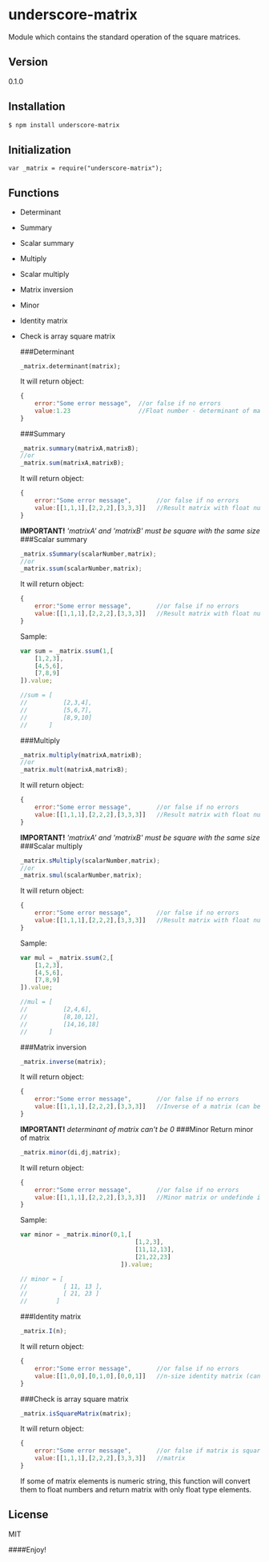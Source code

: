 underscore-matrix
=================

Module which contains the standard operation of the square matrices.

Version
------

0.1.0

Installation
------------

```sh
$ npm install underscore-matrix
```

Initialization
----------------

```
var _matrix = require("underscore-matrix");
```

Functions
--------------

 - Determinant
 - Summary
 - Scalar summary
 - Multiply
 - Scalar multiply
 - Matrix inversion
 - Minor
 - Identity matrix
 - Check is array square matrix

    ###Determinant
    
    ```javscript
    _matrix.determinant(matrix);
    ```
    It will return object:
    
    ```javascript
    {
        error:"Some error message",  //or false if no errors
        value:1.23                   //Float number - determinant of matrix (can be undefinde if error)
    }
    ```
    ###Summary
    ```javascript
    _matrix.summary(matrixA,matrixB);
    //or
    _matrix.sum(matrixA,matrixB);
    ```
    It will return object:
    
    ```javascript
    {
        error:"Some error message",       //or false if no errors
        value:[[1,1,1],[2,2,2],[3,3,3]]   //Result matrix with float numbers - summary of matrixA and matrixB (can be undefinde if error)
    }
    ```
    **IMPORTANT!**  *'matrixA' and 'matrixB' must be square with the same size* 
    ###Scalar summary
    ```javascript
    _matrix.sSummary(scalarNumber,matrix);
    //or
    _matrix.ssum(scalarNumber,matrix);
    ```
    It will return object:
    
    ```javascript
    {
        error:"Some error message",       //or false if no errors
        value:[[1,1,1],[2,2,2],[3,3,3]]   //Result matrix with float numbers - summary of scalarNumber and matrix (can be undefinde if error)
    }
    ```
    Sample:
    ```javascript
    var sum = _matrix.ssum(1,[
        [1,2,3],
        [4,5,6],
        [7,8,9]
    ]).value;
    
    //sum = [
    //          [2,3,4],
    //          [5,6,7],
    //          [8,9,10]
    //      ]
    ```
    ###Multiply
    ```javascript
    _matrix.multiply(matrixA,matrixB);
    //or
    _matrix.mult(matrixA,matrixB);
    ```
    It will return object:
    
    ```javascript
    {
        error:"Some error message",       //or false if no errors
        value:[[1,1,1],[2,2,2],[3,3,3]]   //Result matrix with float numbers - multiply of matrixA*matrixB (can be undefinde if error)
    }
    ```
    **IMPORTANT!**  *'matrixA' and 'matrixB' must be square with the same size* 
    ###Scalar multiply
    ```javascript
    _matrix.sMultiply(scalarNumber,matrix);
    //or
    _matrix.smul(scalarNumber,matrix);
    ```
    It will return object:
    
    ```javascript
    {
        error:"Some error message",       //or false if no errors
        value:[[1,1,1],[2,2,2],[3,3,3]]   //Result matrix with float numbers - multiply of scalarNumber and matrix (can be undefinde if error)
    }
    ```
    Sample:
    ```javascript
    var mul = _matrix.ssum(2,[
        [1,2,3],
        [4,5,6],
        [7,8,9]
    ]).value;
    
    //mul = [
    //          [2,4,6],
    //          [8,10,12],
    //          [14,16,18]
    //      ]
    ```
    ###Matrix inversion
    ```javascript
    _matrix.inverse(matrix);
    ```
     It will return object:
    
    ```javascript
    {
        error:"Some error message",       //or false if no errors
        value:[[1,1,1],[2,2,2],[3,3,3]]   //Inverse of a matrix (can be undefinde if error)
    }
    ```
     **IMPORTANT!**  *determinant of matrix can't be 0* 
    ###Minor
    Return minor of matrix
    ```javascript
    _matrix.minor(di,dj,matrix);
    ```
    It will return object:
    
    ```javascript
    {
        error:"Some error message",       //or false if no errors
        value:[[1,1,1],[2,2,2],[3,3,3]]   //Minor matrix or undefinde if error
    }
    ```
    Sample:
    ```javascript
    var minor = _matrix.minor(0,1,[
                                    [1,2,3],
                                    [11,12,13],
                                    [21,22,23]
                                ]).value;
    
    // minor = [ 
    //          [ 11, 13 ], 
    //          [ 21, 23 ] 
    //        ]
    ```
    ###Identity matrix
    ```javascript
    _matrix.I(n);
    ```
    It will return object:
    
    ```javascript
    {
        error:"Some error message",       //or false if no errors
        value:[[1,0,0],[0,1,0],[0,0,1]]   //n-size identity matrix (can be undefinde if error)
    }
    ```
    ###Check is array square matrix
    ```javascript
    _matrix.isSquareMatrix(matrix);
    ```
      It will return object:
    
    ```javascript
    {
        error:"Some error message",       //or false if matrix is square
        value:[[1,1,1],[2,2,2],[3,3,3]]   //matrix 
    }
    ```  
   If some of matrix elements is numeric string, this function will convert them to float numbers and return matrix with only float type elements.

License
---------
MIT

####Enjoy!